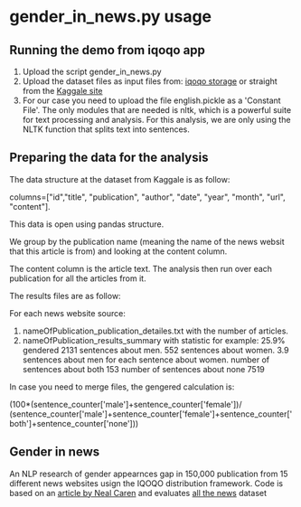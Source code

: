 # gender_in_news.py usage


## Running the demo from iqoqo app
 1. Upload the script gender_in_news.py
 2. Upload the dataset files as input files from: [iqoqo storage](https://iqoqo/s3) or straight from the [Kaggale site](https://www.kaggle.com/snapcrack/all-the-news)
 3. For our case you need to upload the file english.pickle as a 'Constant File'.
The only modules that are needed is nltk, which is a powerful suite for text processing and analysis. For this analysis, we are only using the NLTK function that splits text into sentences. 

## Preparing the data for the analysis
The data structure at the dataset from Kaggale is as follow:

columns=["id","title", "publication", "author", "date", "year", "month", "url", "content"].

This data is open using pandas structure.

We group by the publication name (meaning the name of the news websit that this article is from) and looking at the content column.

The content column is the article text.
The analysis then run over each publication for all the articles from it.

The results files are as follow:

For each news website source:
1.  nameOfPublication_publication_detailes.txt with the number of articles.
2.  nameOfPublication_results_summary with statistic for example:
        25.9% gendered
        2131 sentences about men.
        552 sentences about women.
        3.9 sentences about men for each sentence about women.
        number of sentences about both 153
        number of sentences about none 7519 

In case you need to merge files, the gengered calculation is:

(100*(sentence_counter['male']+sentence_counter['female'])/
                          (sentence_counter['male']+sentence_counter['female']+sentence_counter['both']+sentence_counter['none']))

## Gender in news

An NLP research of gender appearnces gap in 150,000 publication from 15 different news websites usign the IQOQO distribution framework.
Code is based on an [article by Neal Caren](http://nbviewer.jupyter.org/gist/nealcaren/5105037) and evaluates [all the news](https://www.kaggle.com/snapcrack/all-the-news) dataset
